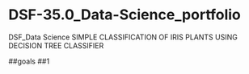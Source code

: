 # DSF-35.0_Data-Science_portfolio
DSF_Data Science
SIMPLE CLASSIFICATION OF IRIS PLANTS USING DECISION TREE CLASSIFIER

##goals
##1

